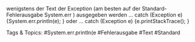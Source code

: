 wenigstens der Text der Exception (am besten auf der
Standard-Fehlerausgabe System.err ) ausgegeben werden
... catch (Exception e) {System.err.println(e); }
oder
... catch (Exception e) {e.printStackTrace(); }

   Tags & Topics:
   #System.err.println(e
   #Fehlerausgabe
   #Text
   #Standard